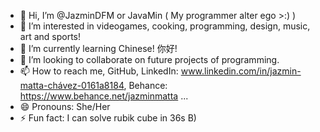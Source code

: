 - 👋 Hi, I’m @JazminDFM or JavaMin ( My programmer alter ego >:) )
- 👀 I’m interested in videogames, cooking, programming, design, music, art and sports!
- 🌱 I’m currently learning Chinese! 你好!
- 💞️ I’m looking to collaborate on future projects of programming. 
- 📫 How to reach me, GitHub, LinkedIn: www.linkedin.com/in/jazmin-matta-chávez-0161a8184, Behance: https://www.behance.net/jazminmatta ...
- 😄 Pronouns: She/Her
- ⚡ Fun fact: I can solve rubik cube in 36s B)

<!---
JazminDFM/JazminDFM is a ✨ special ✨ repository because its `README.md` (this file) appears on your GitHub profile.
You can click the Preview link to take a look at your changes.
--->
